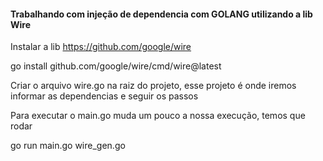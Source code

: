 #### Trabalhando com injeção de dependencia com GOLANG utilizando a lib Wire

Instalar a lib https://github.com/google/wire

go install github.com/google/wire/cmd/wire@latest

Criar o arquivo wire.go na raiz do projeto, esse projeto é onde iremos informar as dependencias e seguir os passos

Para executar o main.go muda um pouco a nossa execução, temos que rodar


go run main.go wire_gen.go